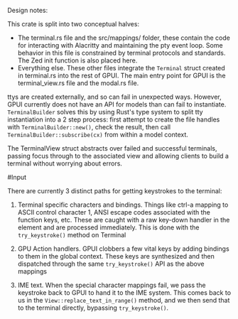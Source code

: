 Design notes:

This crate is split into two conceptual halves:
- The terminal.rs file and the src/mappings/ folder, these contain the code for interacting with Alacritty and maintaining the pty event loop. Some behavior in this file is constrained by terminal protocols and standards. The Zed init function is also placed here.
- Everything else. These other files integrate the `Terminal` struct created in terminal.rs into the rest of GPUI. The main entry point for GPUI is the terminal_view.rs file and the modal.rs file. 

ttys are created externally, and so can fail in unexpected ways. However, GPUI currently does not have an API for models than can fail to instantiate. `TerminalBuilder` solves this by using Rust's type system to split tty instantiation into a 2 step process: first attempt to create the file handles with `TerminalBuilder::new()`, check the result, then call `TerminalBuilder::subscribe(cx)` from within a model context.

The TerminalView struct abstracts over failed and successful terminals, passing focus through to the associated view and allowing clients to build a terminal without worrying about errors.

#Input 

There are currently 3 distinct paths for getting keystrokes to the terminal:

1. Terminal specific characters and bindings. Things like ctrl-a mapping to ASCII control character 1, ANSI escape codes associated with the function keys, etc. These are caught with a raw key-down handler in the element and are processed immediately. This is done with the `try_keystroke()` method on Terminal

2. GPU Action handlers. GPUI clobbers a few vital keys by adding bindings to them in the global context. These keys are synthesized and then dispatched through the same `try_keystroke()` API as the above mappings

3. IME text. When the special character mappings fail, we pass the keystroke back to GPUI to hand it to the IME system. This comes back to us in the `View::replace_text_in_range()` method, and we then send that to the terminal directly, bypassing `try_keystroke()`.

